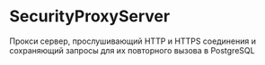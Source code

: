 # SecurityProxyServer
Прокси сервер, прослушивающий HTTP и HTTPS соединения и сохраняющий запросы для их повторного вызова в PostgreSQL
